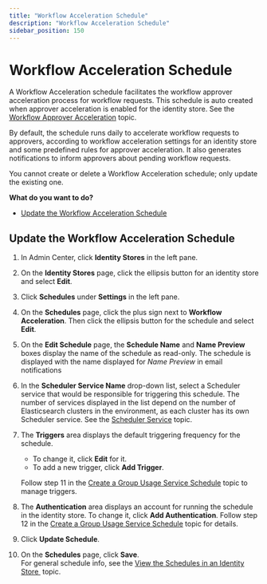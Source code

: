 ```yaml
---
title: "Workflow Acceleration Schedule"
description: "Workflow Acceleration Schedule"
sidebar_position: 150
---
```


# Workflow Acceleration Schedule

A Workflow Acceleration schedule facilitates the workflow approver acceleration process for workflow
requests. This schedule is auto created when approver acceleration is enabled for the identity
store. See the
[Workflow Approver Acceleration](/docs/directorymanager/11.0/admincenter/workflow/approveracceleration.md)
topic.

By default, the schedule runs daily to accelerate workflow requests to approvers, according to
workflow acceleration settings for an identity store and some predefined rules for approver
acceleration. It also generates notifications to inform approvers about pending workflow requests.

You cannot create or delete a Workflow Acceleration schedule; only update the existing one.

**What do you want to do?**

- [Update the Workflow Acceleration Schedule](#update-the-workflow-acceleration-schedule)

## Update the Workflow Acceleration Schedule

1. In Admin Center, click **Identity Stores** in the left pane.
2. On the **Identity Stores** page, click the ellipsis button for an identity store and select
   **Edit**.
3. Click **Schedules** under **Settings** in the left pane.
4. On the **Schedules** page, click the plus sign next to **Workflow Acceleration**. Then click the
   ellipsis button for the schedule and select **Edit**.
5. On the **Edit Schedule** page, the **Schedule Name** and **Name Preview** boxes display the name
   of the schedule as read-only. The schedule is displayed with the name displayed for _Name
   Preview_ in email notifications
6. In the **Scheduler Service Name** drop-down list, select a Scheduler service that would be
   responsible for triggering this schedule. The number of services displayed in the list depend on
   the number of Elasticsearch clusters in the environment, as each cluster has its own Scheduler
   service. See the
   [Scheduler Service](/docs/directorymanager/11.0/admincenter/service/schedulerservice.md)
   topic.
7. The **Triggers** area displays the default triggering frequency for the schedule.

    - To change it, click **Edit** for it.
    - To add a new trigger, click **Add Trigger**.

    Follow step 11 in the
    [Create a Group Usage Service Schedule](/docs/directorymanager/11.0/admincenter/schedule/groupusageservice.md#create-a-group-usage-service-schedule)
    topic to manage triggers.

8. The **Authentication** area displays an account for running the schedule in the identity store.
   To change it, click **Add Authentication**. Follow step 12 in the
   [Create a Group Usage Service Schedule](/docs/directorymanager/11.0/admincenter/schedule/groupusageservice.md#create-a-group-usage-service-schedule)
   topic for details.
9. Click **Update Schedule**.
10. On the **Schedules** page, click **Save**.  
    For general schedule info, see the
    [View the Schedules in an Identity Store ](/docs/directorymanager/11.0/admincenter/schedule/manage.md#view-the-schedules-in-an-identity-store)
    topic.
